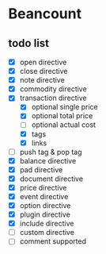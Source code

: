 # Beancount


## todo list
 - [x] open directive
 - [x] close directive
 - [x] note directive
 - [x] commodity directive
 - [x] transaction directive
    - [x] optional single price
    - [x] optional total price
    - [ ] optional actual cost
    - [x] tags
    - [x] links
 - [ ] push tag & pop tag
 - [x] balance directive
 - [x] pad directive
 - [x] document directive
 - [x] price directive
 - [x] event directive
 - [x] option directive
 - [x] plugin directive
 - [x] include directive
 - [ ] custom directive
 - [ ] comment supported
